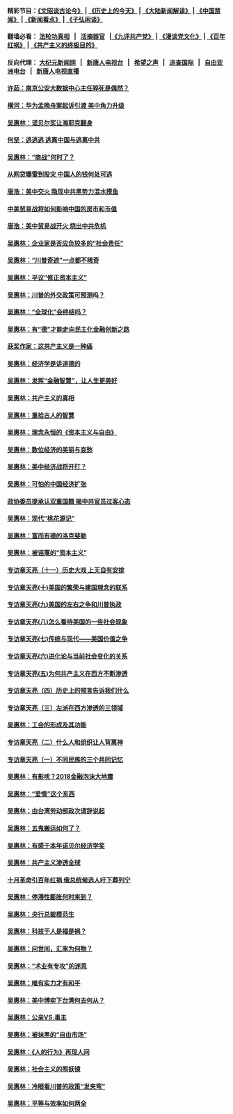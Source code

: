#### 精彩节目：[《文昭谈古论今》](http://139.180.197.195/wenzhao) | [《历史上的今天》](http://139.180.197.195/today-in-history) | [《大陆新闻解读》](http://139.180.197.195/ntdtv-comedy) | [《中国禁闻》](http://139.180.197.195/ntdtv-news) | [《新闻看点》](http://139.180.197.195/news-insight) | [《子弘闲谈》](http://139.180.197.195/zihongxiantan/) 

 #### 翻墙必看： [法轮功真相](http://139.180.197.195:10000/videos/truth.html) &nbsp;&nbsp;|&nbsp;&nbsp; [活摘器官](http://139.180.197.195:10000/videos/res/Organs/) &nbsp;&nbsp;|[《九评共产党》](http://139.180.197.195:10000/videos/jiuping) | [《漫谈党文化》](http://139.180.197.195:10000/videos/mtdwh) | [《百年红祸》](http://139.180.197.195:10000/videos/bnhh) | [《共产主义的终极目的》](http://139.180.197.195:10000/videos/res/zjmd) 

 #### 反向代理： [大纪元新闻网](http://139.180.197.195:10080/) &nbsp;&nbsp;|&nbsp;&nbsp; [新唐人电视台](http://139.180.197.195:8000/) &nbsp;&nbsp;|&nbsp;&nbsp; [希望之声](http://139.180.197.195:8200/) &nbsp;&nbsp;|&nbsp;&nbsp; [追查国际](http://139.180.197.195:10010/) &nbsp;&nbsp;|&nbsp;&nbsp; [自由亚洲电台](http://139.180.197.195:9800/) &nbsp;&nbsp;|&nbsp;&nbsp; [新唐人电视直播](http://139.180.197.195/) 

#### [许茹：南京公安大数据中心主任猝死是偶然？](../pages/nsc423/n11064744.md?t=03070636) 

#### [横河：华为孟晚舟案起诉引渡 美中角力升级](../pages/nsc423/n11027230.md?t=03070636) 

#### [吴惠林：诺贝尔奖让海耶克翻身](../pages/nsc423/n10890049.md?t=03070636) 

#### [何坚：逃逃逃 逃离中国与逃离中共](../pages/nsc423/n10592891.md?t=03070636) 

#### [吴惠林：“商战”何时了？](../pages/nsc423/n10573558.md?t=03070636) 

#### [从网贷爆雷到股灾 中国人的钱何处可逃](../pages/nsc423/n10572800.md?t=03070636) 

#### [唐浩：美中交火 隐现中共黑势力混水摸鱼](../pages/nsc423/n10544040.md?t=03070636) 

#### [中美贸易战将如何影响中国的房市和币值](../pages/nsc423/n10543697.md?t=03070636) 

#### [唐浩：美中贸易战开火 烧出中共危机](../pages/nsc423/n10540126.md?t=03070636) 

#### [吴惠林：企业家是否应负较多的“社会责任”](../pages/nsc423/n10535022.md?t=03070636) 

#### [吴惠林：“川普奇迹”一点都不稀奇](../pages/nsc423/n10512808.md?t=03070636) 

#### [吴惠林：平议“修正资本主义”](../pages/nsc423/n10495724.md?t=03070636) 

#### [吴惠林：川普的外交政策可预测吗？](../pages/nsc423/n10462387.md?t=03070636) 

#### [吴惠林：“全球化”会终结吗？](../pages/nsc423/n10452838.md?t=03070636) 

#### [吴惠林：有“德”才能走向民主化金融创新之路](../pages/nsc423/n10432292.md?t=03070636) 

#### [获奖作家：这共产主义是一种癌](../pages/nsc423/n10431541.md?t=03070636) 

#### [吴惠林：经济学是讲道德的](../pages/nsc423/n10398014.md?t=03070636) 

#### [吴惠林：发挥“金融智慧”，让人生更美好](../pages/nsc423/n10375019.md?t=03070636) 

#### [吴惠林：共产主义的真相](../pages/nsc423/n10351394.md?t=03070636) 

#### [吴惠林：重拾古人的智慧](../pages/nsc423/n10337691.md?t=03070636) 

#### [吴惠林：理念永恒的《资本主义与自由》](../pages/nsc423/n10316274.md?t=03070636) 

#### [吴惠林：数位经济的美丽与哀愁](../pages/nsc423/n10292946.md?t=03070636) 

#### [吴惠林：美中经济战将开打？](../pages/nsc423/n10258825.md?t=03070636) 

#### [吴惠林：可怕的中国经济扩张](../pages/nsc423/n10219147.md?t=03070636) 

#### [政协委员提承认双重国籍 揭中共官员过客心态](../pages/nsc423/n10208809.md?t=03070636) 

#### [吴惠林：现代“桃花源记”](../pages/nsc423/n10185234.md?t=03070636) 

#### [吴惠林：富而有德的洛克斐勒](../pages/nsc423/n10142264.md?t=03070636) 

#### [吴惠林：被诬蔑的“资本主义”](../pages/nsc423/n10124816.md?t=03070636) 

#### [专访章天亮（十一）历史大戏 上天自有安排](../pages/nsc423/n10094905.md?t=03070636) 

#### [专访章天亮(十)美国的繁荣与建国理念的联系](../pages/nsc423/n10094899.md?t=03070636) 

#### [专访章天亮(九)美国的左右之争和川普执政](../pages/nsc423/n10094889.md?t=03070636) 

#### [专访章天亮(八)怎么看待美国的一些社会现象](../pages/nsc423/n10094857.md?t=03070636) 

#### [专访章天亮(七)传统与现代——美国价值之争](../pages/nsc423/n10093140.md?t=03070636) 

#### [专访章天亮(六)进化论与当前社会变化的关系](../pages/nsc423/n10092036.md?t=03070636) 

#### [专访章天亮(五)为何共产主义在西方不断渗透](../pages/nsc423/n10083620.md?t=03070636) 

#### [专访章天亮（四）历史上的预言告诉我们什么](../pages/nsc423/n10083606.md?t=03070636) 

#### [专访章天亮（三）左派在西方渗透的三领域](../pages/nsc423/n10081115.md?t=03070636) 

#### [吴惠林：工会的形成及其功能](../pages/nsc423/n10080633.md?t=03070636) 

#### [专访章天亮（二）什么人和组织让人背离神](../pages/nsc423/n10076637.md?t=03070636) 

#### [专访章天亮（一）不同民族的三个共同记忆](../pages/nsc423/n10074188.md?t=03070636) 

#### [吴惠林：有影呒？2018金融泡沫大地震](../pages/nsc423/n10040534.md?t=03070636) 

#### [吴惠林：“爱情”这个东西](../pages/nsc423/n10019423.md?t=03070636) 

#### [吴惠林：由台湾劳动部政次请辞说起](../pages/nsc423/n9979679.md?t=03070636) 

#### [吴惠林：五鬼搬运如何了？](../pages/nsc423/n9925338.md?t=03070636) 

#### [吴惠林：有感于本年诺贝尔经济学奖](../pages/nsc423/n9871883.md?t=03070636) 

#### [吴惠林：共产主义渗透全球](../pages/nsc423/n9812748.md?t=03070636) 

#### [十月革命引百年红祸 俄总统候选人吁下葬列宁](../pages/nsc423/n9810182.md?t=03070636) 

#### [吴惠林：停滞性膨胀何时来到？](../pages/nsc423/n9764136.md?t=03070636) 

#### [吴惠林：央行总裁模范生](../pages/nsc423/n9728134.md?t=03070636) 

#### [吴惠林：科技于人是福是祸？](../pages/nsc423/n9672982.md?t=03070636) 

#### [吴惠林：问世间，汇率为何物？](../pages/nsc423/n9621788.md?t=03070636) 

#### [吴惠林：“术业有专攻”的迷思](../pages/nsc423/n9580363.md?t=03070636) 

#### [吴惠林：唯有实力才有和平](../pages/nsc423/n9529599.md?t=03070636) 

#### [吴惠林：美中博奕下台湾何去何从？](../pages/nsc423/n9483598.md?t=03070636) 

#### [吴惠林：公亲VS.事主](../pages/nsc423/n9425637.md?t=03070636) 

#### [吴惠林：被抹黑的“自由市场”](../pages/nsc423/n9351545.md?t=03070636) 

#### [吴惠林：《人的行为》再现人间](../pages/nsc423/n9296339.md?t=03070636) 

#### [吴惠林：社会主义的照妖镜](../pages/nsc423/n9243460.md?t=03070636) 

#### [吴惠林：冷眼看川普的政策“发夹弯”](../pages/nsc423/n9120684.md?t=03070636) 

#### [吴惠林：平等与效率如何两全](../pages/nsc423/n9075430.md?t=03070636) 

